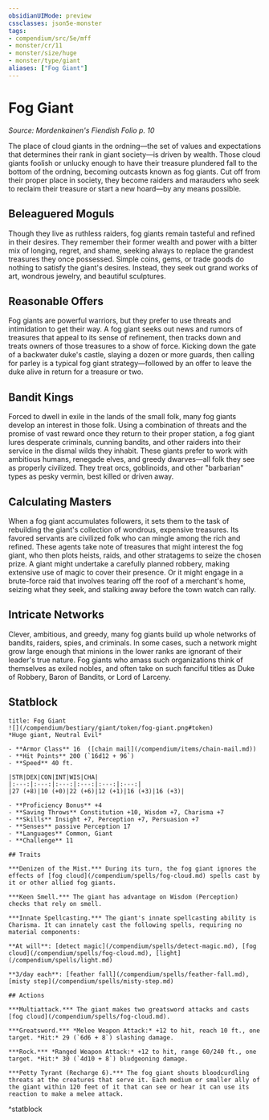 ```yaml
---
obsidianUIMode: preview
cssclasses: json5e-monster
tags:
- compendium/src/5e/mff
- monster/cr/11
- monster/size/huge
- monster/type/giant
aliases: ["Fog Giant"]
---
```

# Fog Giant
*Source: Mordenkainen's Fiendish Folio p. 10*  

The place of cloud giants in the ordning—the set of values and expectations that determines their rank in giant society—is driven by wealth. Those cloud giants foolish or unlucky enough to have their treasure plundered fall to the bottom of the ordning, becoming outcasts known as fog giants. Cut off from their proper place in society, they become raiders and marauders who seek to reclaim their treasure or start a new hoard—by any means possible.

## Beleaguered Moguls

Though they live as ruthless raiders, fog giants remain tasteful and refined in their desires. They remember their former wealth and power with a bitter mix of longing, regret, and shame, seeking always to replace the grandest treasures they once possessed. Simple coins, gems, or trade goods do nothing to satisfy the giant's desires. Instead, they seek out grand works of art, wondrous jewelry, and beautiful sculptures.

## Reasonable Offers

Fog giants are powerful warriors, but they prefer to use threats and intimidation to get their way. A fog giant seeks out news and rumors of treasures that appeal to its sense of refinement, then tracks down and treats owners of those treasures to a show of force. Kicking down the gate of a backwater duke's castle, slaying a dozen or more guards, then calling for parley is a typical fog giant strategy—followed by an offer to leave the duke alive in return for a treasure or two.

## Bandit Kings

Forced to dwell in exile in the lands of the small folk, many fog giants develop an interest in those folk. Using a combination of threats and the promise of vast reward once they return to their proper station, a fog giant lures desperate criminals, cunning bandits, and other raiders into their service in the dismal wilds they inhabit. These giants prefer to work with ambitious humans, renegade elves, and greedy dwarves—all folk they see as properly civilized. They treat orcs, goblinoids, and other "barbarian" types as pesky vermin, best killed or driven away.

## Calculating Masters

When a fog giant accumulates followers, it sets them to the task of rebuilding the giant's collection of wondrous, expensive treasures. Its favored servants are civilized folk who can mingle among the rich and refined. These agents take note of treasures that might interest the fog giant, who then plots heists, raids, and other stratagems to seize the chosen prize. A giant might undertake a carefully planned robbery, making extensive use of magic to cover their presence. Or it might engage in a brute-force raid that involves tearing off the roof of a merchant's home, seizing what they seek, and stalking away before the town watch can rally.

## Intricate Networks

Clever, ambitious, and greedy, many fog giants build up whole networks of bandits, raiders, spies, and criminals. In some cases, such a network might grow large enough that minions in the lower ranks are ignorant of their leader's true nature. Fog giants who amass such organizations think of themselves as exiled nobles, and often take on such fanciful titles as Duke of Robbery, Baron of Bandits, or Lord of Larceny.

## Statblock

```ad-statblock
title: Fog Giant
![](/compendium/bestiary/giant/token/fog-giant.png#token)
*Huge giant, Neutral Evil*

- **Armor Class** 16  ([chain mail](/compendium/items/chain-mail.md))
- **Hit Points** 200 (`16d12 + 96`)
- **Speed** 40 ft.

|STR|DEX|CON|INT|WIS|CHA|
|:---:|:---:|:---:|:---:|:---:|:---:|
|27 (+8)|10 (+0)|22 (+6)|12 (+1)|16 (+3)|16 (+3)|

- **Proficiency Bonus** +4
- **Saving Throws** Constitution +10, Wisdom +7, Charisma +7
- **Skills** Insight +7, Perception +7, Persuasion +7
- **Senses** passive Perception 17
- **Languages** Common, Giant
- **Challenge** 11

## Traits

***Denizen of the Mist.*** During its turn, the fog giant ignores the effects of [fog cloud](/compendium/spells/fog-cloud.md) spells cast by it or other allied fog giants.

***Keen Smell.*** The giant has advantage on Wisdom (Perception) checks that rely on smell.

***Innate Spellcasting.*** The giant's innate spellcasting ability is Charisma. It can innately cast the following spells, requiring no material components:

**At will**: [detect magic](/compendium/spells/detect-magic.md), [fog cloud](/compendium/spells/fog-cloud.md), [light](/compendium/spells/light.md)

**3/day each**: [feather fall](/compendium/spells/feather-fall.md), [misty step](/compendium/spells/misty-step.md)

## Actions

***Multiattack.*** The giant makes two greatsword attacks and casts [fog cloud](/compendium/spells/fog-cloud.md).

***Greatsword.*** *Melee Weapon Attack:* +12 to hit, reach 10 ft., one target. *Hit:* 29 (`6d6 + 8`) slashing damage.

***Rock.*** *Ranged Weapon Attack:* +12 to hit, range 60/240 ft., one target. *Hit:* 30 (`4d10 + 8`) bludgeoning damage.

***Petty Tyrant (Recharge 6).*** The fog giant shouts bloodcurdling threats at the creatures that serve it. Each medium or smaller ally of the giant within 120 feet of it that can see or hear it can use its reaction to make a melee attack.
```
^statblock